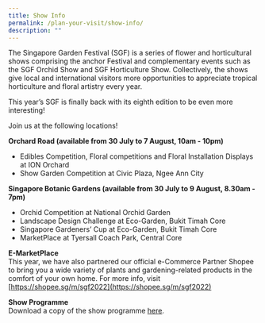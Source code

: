 ```yaml
---
title: Show Info
permalink: /plan-your-visit/show-info/
description: ""
---
```

The Singapore Garden Festival (SGF) is a series of flower and horticultural shows comprising the anchor Festival and complementary events such as the SGF Orchid Show and SGF Horticulture Show. Collectively, the shows give local and international visitors more opportunities to appreciate tropical horticulture and floral artistry every year.

This year’s SGF is finally back with its eighth edition to be even more interesting! 

Join us at the following locations!


**Orchard Road (available from 30 July to 7 August, 10am - 10pm)**
-	Edibles Competition, Floral competitions and Floral Installation Displays at ION Orchard 
-	Show Garden Competition at Civic Plaza, Ngee Ann City

**Singapore Botanic Gardens (available from 30 July to 9 August, 8.30am - 7pm)**
-	Orchid Competition at National Orchid Garden
-	Landscape Design Challenge at Eco-Garden, Bukit Timah Core
-	Singapore Gardeners’ Cup at Eco-Garden, Bukit Timah Core
-	MarketPlace at Tyersall Coach Park, Central Core

**E-MarketPlace** <Br>
This year, we have also partnered our official e-Commerce Partner Shopee to bring you a wide variety of plants and gardening-related products in the comfort of your own home. For more info, visit [https://shopee.sg/m/sgf2022](https://shopee.sg/m/sgf2022)

**Show Programme** <br>
Download a copy of the show programme [here](/files/SGF2022/Show%20Programme_final.pdf).